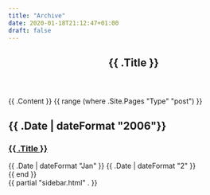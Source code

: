 ```yaml
---
title: "Archive"
date: 2020-01-18T21:12:47+01:00
draft: false
---
```



<div id="main">
  <div id="content">
    <div>
      <article role="article">
        <header>
          <h1 class="entry-title">
            {{ .Title }}  <!-- title, in this case it will be "Archive page" -->
          </h1>
        </header>
        <div id="blog-archives" class="category">
          {{ .Content }} <!-- content of the markdown file. note that inside the range .Content will point to each page's content -->
          {{ range (where .Site.Pages "Type" "post") }}
          <h2>
            {{ .Date | dateFormat "2006"}} <!-- print publish year -->
          </h2>
          <article>
            <h1>
              <a href="{{ .Permalink }}" title="{{ .Title }}">{{ .Title }}</a>
            </h1>
            <time>
              <span class="month">{{ .Date | dateFormat "Jan" }}</span> <!-- print publish month -->
              <span class="day">{{ .Date | dateFormat "2" }}</span> <!-- print publish day -->
            </time>
              <!-- if you want pages summary you can print it here {{ .Summary }} -->
          </article>
          {{ end }}
        </div>
      </article>
    </div>
    {{ partial "sidebar.html" . }}
  </div>
</div>
